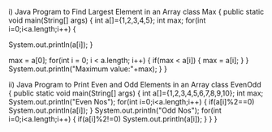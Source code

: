 i) Java Program to Find Largest Element in an Array
class Max {
public static void main(String[] args) {
int a[]={1,2,3,4,5};
int max;
for(int i=0;i<a.length;i++)
{

System.out.println(a[i]);
}

max = a[0];
for(int i = 0; i < a.length; i++)
{
if(max < a[i])
{
max = a[i];
}
}
System.out.println("Maximum value:"+max);
}
}

ii) Java Program to Print Even and Odd Elements in an Array
class EvenOdd {
public static void main(String[] args) {
int a[]={1,2,3,4,5,6,7,8,9,10};
int max;
System.out.println("Even Nos");
for(int i=0;i<a.length;i++)
{
if(a[i]%2==0)
System.out.println(a[i]);
}
System.out.println("Odd Nos");
for(int i=0;i<a.length;i++)
{
if(a[i]%2!=0)
System.out.println(a[i]);
}
}
}
